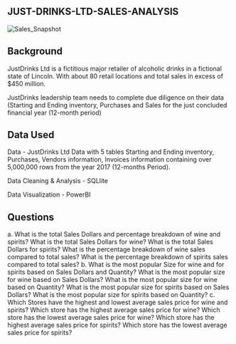 ## JUST-DRINKS-LTD-SALES-ANALYSIS

![Sales_Snapshot](https://github.com/user-attachments/assets/1dad5cfe-c7f3-49ec-a511-9bdf6c5fb606)


## Background

JustDrinks Ltd is a fictitious major retailer of alcoholic drinks in a fictional state of Lincoln. With about 80 retail locations and total sales in excess of $450 million.

JustDrinks leadership team needs  to complete due diligence on their data (Starting and Ending inventory, Purchases and Sales for the just concluded financial year (12-month period) 


## Data Used

Data - JustDrinks Ltd Data with 5 tables Starting and Ending inventory, Purchases, Vendors information, Invoices information  containing over 5,000,000 rows from the year 2017 (12-months Period).

Data Cleaning & Analysis - SQLlite

Data Visualization - PowerBI

## Questions

a. What is the total Sales Dollars and percentage breakdown of wine and spirits?
What is the total Sales Dollars for wine?
What is the total Sales Dollars for spirits?
What is the percentage breakdown of wine sales compared to total sales?
What is the percentage breakdown of spirits sales compared to total sales?
b. What is the most popular Size for wine and for spirits based on Sales Dollars and Quantity?
What is the most popular size for wine based on Sales Dollars?
What is the most popular size for wine based on Quantity?
What is the most popular size for spirits based on Sales Dollars?
What is the most popular size for spirits based on Quantity?
c. Which Stores have the highest and lowest average sales price for wine and spirits?
Which store has the highest average sales price for wine?
Which store has the lowest average sales price for wine?
Which store has the highest average sales price for spirits?
Which store has the lowest average sales price for spirits?
